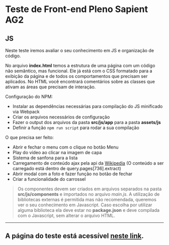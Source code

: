 # Teste de Front-end Pleno Sapient AG2

## JS

Neste teste iremos avaliar o seu conhecimento em JS e organização de código.

No arquivo **index.html** temos a estrutura de uma página com um código não semântico, mas funcional. Ele já está com o CSS formatado para a exibição da página e de todos os comportamentos que precisam ser aplicados. No HTML você encontrará comentários sobre as classes que ativam as áreas que precisam de interação.

Configuração do NPM:
* Instalar as dependências necessárias para compilação do JS minificado via Webpack
* Criar os arquivos necessários de configuração
* Fazer o output dos arquivos da pasta **src/js/app** para a pasta **assets/js**
* Definir a função `npm run script` para rodar a sua compilação

O que precisa ser feito:
* Abrir e fechar o menu com o clique no botão Menu
* Play do vídeo ao clicar na imagem de capa
* Sistema de sanfona para a lista
* Carregamento de conteúdo ajax pela api da [Wikipedia](https://en.wikipedia.org/w/api.php?format=json&action=query&prop=extracts&exintro&explaintext&redirects=1&titles=Alber%20Einstein) (O conteúdo a ser carregado está dentro de query.pages[736].extract)
* Abrir modal com a foto e fazer função no botão de fechar
* Criar a funcionalidade do carrossel

> Os componentes devem ser criados em arquivos separados na pasta **src/js/components** e importados no arquivo *main.js*. A utilização de bibliotecas externas é permitida mas não recomendada, queremos ver o seu conhecimento em Javascript. Caso escolha por utilizar alguma biblioteca ela deve estar no **package.json** e deve compilada com o Javascript, sem alterar o arquivo HTML.

---

## A página do teste está acessível [neste link](https://adrianoenache.dev.br/test-js/).
